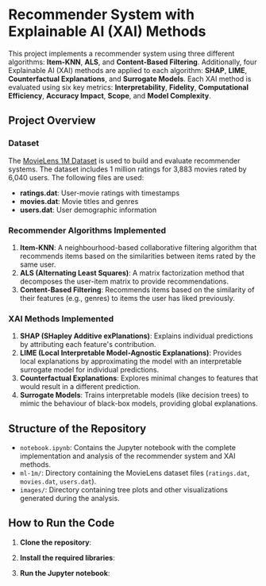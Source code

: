 # Recommender System with Explainable AI (XAI) Methods

This project implements a recommender system using three different algorithms: **Item-KNN**, **ALS**, and **Content-Based Filtering**. Additionally, four Explainable AI (XAI) methods are applied to each algorithm: **SHAP**, **LIME**, **Counterfactual Explanations**, and **Surrogate Models**. Each XAI method is evaluated using six key metrics: **Interpretability**, **Fidelity**, **Computational Efficiency**, **Accuracy Impact**, **Scope**, and **Model Complexity**.

## Project Overview

### Dataset
The [MovieLens 1M Dataset](https://grouplens.org/datasets/movielens/1m/) is used to build and evaluate recommender systems. The dataset includes 1 million ratings for 3,883 movies rated by 6,040 users. The following files are used:

- **ratings.dat**: User-movie ratings with timestamps
- **movies.dat**: Movie titles and genres
- **users.dat**: User demographic information

### Recommender Algorithms Implemented
1. **Item-KNN**: A neighbourhood-based collaborative filtering algorithm that recommends items based on the similarities between items rated by the same user.
2. **ALS (Alternating Least Squares)**: A matrix factorization method that decomposes the user-item matrix to provide recommendations.
3. **Content-Based Filtering**: Recommends items based on the similarity of their features (e.g., genres) to items the user has liked previously.

### XAI Methods Implemented
1. **SHAP (SHapley Additive exPlanations)**: Explains individual predictions by attributing each feature's contribution.
2. **LIME (Local Interpretable Model-Agnostic Explanations)**: Provides local explanations by approximating the model with an interpretable surrogate model for individual predictions.
3. **Counterfactual Explanations**: Explores minimal changes to features that would result in a different prediction.
4. **Surrogate Models**: Trains interpretable models (like decision trees) to mimic the behaviour of black-box models, providing global explanations.

## Structure of the Repository

- `notebook.ipynb`: Contains the Jupyter notebook with the complete implementation and analysis of the recommender system and XAI methods.
- `ml-1m/`: Directory containing the MovieLens dataset files (`ratings.dat`, `movies.dat`, `users.dat`).
- `images/`: Directory containing tree plots and other visualizations generated during the analysis.


## How to Run the Code

1. **Clone the repository**:

2. **Install the required libraries**:

3. **Run the Jupyter notebook**:

